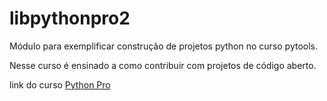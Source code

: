 # libpythonpro2
Módulo para exemplificar construção de projetos python no curso pytools.

Nesse curso é ensinado a como contribuir com projetos de código aberto.

link do curso [Python Pro](https://pythonpro.com.br/)